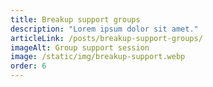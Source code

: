 ```yaml
---
title: Breakup support groups
description: "Lorem ipsum dolor sit amet."
articleLink: /posts/breakup-support-groups/
imageAlt: Group support session
image: /static/img/breakup-support.webp
order: 6
---
```

